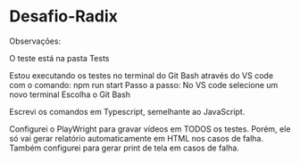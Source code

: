 # Desafio-Radix

Observações: 

O teste está na pasta Tests

Estou executando os testes no terminal do Git Bash através do VS code com o comando: npm run start 
Passo a passo: 
No VS code selecione um novo terminal 
Escolha o Git Bash 

Escrevi os comandos em Typescript, semelhante ao JavaScript.

Configurei o PlayWright para gravar vídeos em TODOS os testes. 
Porém, ele só vai gerar relatório automaticamente em HTML nos casos de falha. 
Também configurei para gerar print de tela em casos de falha. 
